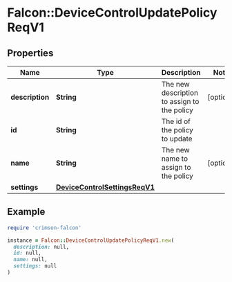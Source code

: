 # Falcon::DeviceControlUpdatePolicyReqV1

## Properties

| Name | Type | Description | Notes |
| ---- | ---- | ----------- | ----- |
| **description** | **String** | The new description to assign to the policy | [optional] |
| **id** | **String** | The id of the policy to update |  |
| **name** | **String** | The new name to assign to the policy | [optional] |
| **settings** | [**DeviceControlSettingsReqV1**](DeviceControlSettingsReqV1.md) |  |  |

## Example

```ruby
require 'crimson-falcon'

instance = Falcon::DeviceControlUpdatePolicyReqV1.new(
  description: null,
  id: null,
  name: null,
  settings: null
)
```

